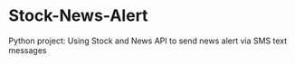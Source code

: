 # Stock-News-Alert
Python project: Using Stock and News API to send news alert via SMS text messages
